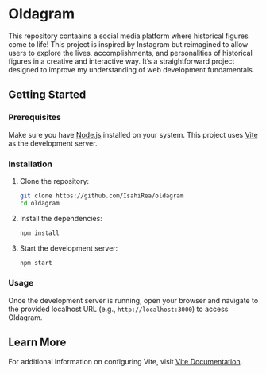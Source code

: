 # Oldagram

This repository contaains a social media platform where historical figures come to life! This project is inspired by Instagram but reimagined to allow users to explore the lives, accomplishments, and personalities of historical figures in a creative and interactive way. It’s a straightforward project designed to improve my understanding of web development fundamentals.

## Getting Started

### Prerequisites
Make sure you have [Node.js](https://nodejs.org/) installed on your system. This project uses [Vite](https://vitejs.dev/) as the development server.

### Installation
1. Clone the repository:
   ```bash
   git clone https://github.com/IsahiRea/oldagram
   cd oldagram
   ```

2. Install the dependencies:
   ```bash
   npm install
   ```

3. Start the development server:
   ```bash
   npm start
   ```

### Usage
Once the development server is running, open your browser and navigate to the provided localhost URL (e.g., `http://localhost:3000`) to access Oldagram.

## Learn More
For additional information on configuring Vite, visit [Vite Documentation](https://vitejs.dev/).